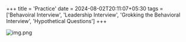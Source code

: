 +++
title = 'Practice'
date = 2024-08-02T20:11:07+05:30
tags = ['Behavoiral Interview', 'Leadership Interview', 'Grokking the Behavioral Interview', 'Hypothetical Questions']
+++


![img.png](/images/BehavioralInterview/CQRS.png)